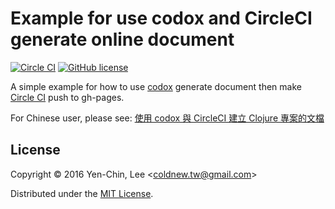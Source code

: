 # Example for use codox and CircleCI generate online document
[![Circle CI](https://circleci.com/gh/clojure-tw/example-codox-circleci.svg?style=svg)](https://circleci.com/gh/clojuretwbot/example-codox-circleci)
[![GitHub license](https://img.shields.io/badge/license-MIT-blue.svg)](https://raw.githubusercontent.com/clojure-tw/example-codox-circleci/master/LICENSE)

A simple example for how to use [codox](https://github.com/weavejester/codox) generate document then make [Circle CI](https://circleci.com) push to gh-pages.

For Chinese user, please see: [使用 codox 與 CircleCI 建立 Clojure 專案的文檔](http://coldnew.github.io/blog/2016/02/21_codox/)

## License

Copyright © 2016 Yen-Chin, Lee <<coldnew.tw@gmail.com>>

Distributed under the [MIT License](http://opensource.org/licenses/MIT).
